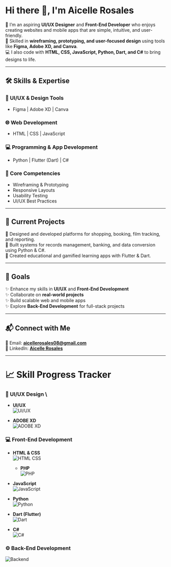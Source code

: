 # Hi there 👋, I'm Aicelle Rosales  

🌸 I’m an aspiring **UI/UX Designer** and **Front-End Developer** who enjoys creating websites and mobile apps that are simple, intuitive, and user-friendly.  
🎨 Skilled in **wireframing, prototyping, and user-focused design** using tools like **Figma, Adobe XD, and Canva**.  
💻 I also code with **HTML, CSS, JavaScript, Python, Dart, and C#** to bring designs to life.  

---

## 🛠️ Skills & Expertise  

### 🎨 UI/UX & Design Tools  
- Figma | Adobe XD | Canva  

### 🌐 Web Development  
- HTML | CSS | JavaScript  

### 💻 Programming & App Development  
- Python | Flutter (Dart) | C#  

### 🔑 Core Competencies  
- Wireframing & Prototyping  
- Responsive Layouts  
- Usability Testing  
- UI/UX Best Practices  

---

## 🚀 Current Projects  

📌 Designed and developed platforms for shopping, booking, film tracking, and reporting.  
📌 Built systems for records management, banking, and data conversion using Python & C#.  
📌 Created educational and gamified learning apps with Flutter & Dart.  

---

## 🎯 Goals  
✨ Enhance my skills in **UI/UX** and **Front-End Development**  
✨ Collaborate on **real-world projects**  
✨ Build scalable web and mobile apps  
✨ Explore **Back-End Development** for full-stack projects  

---

## 📬 Connect with Me  
📧 Email: **aicellerosales08@gmail.com**  
🔗 LinkedIn: [**Aicelle Rosales**](https://www.linkedin.com)  

---
# 📈 Skill Progress Tracker  

### 🎨 UI/UX Design  \

- **UI/UX**  
![UI/UX](https://img.shields.io/badge/Progress-80%25-pink?style=for-the-badge)

- **ADOBE XD**  
![ADOBE XD](https://img.shields.io/badge/Progress-50%25-yellow?style=for-the-badge)  

### 💻 Front-End Development  

- **HTML & CSS**  
  ![HTML CSS](https://img.shields.io/badge/Progress-80%25-green?style=for-the-badge)

  - **PHP**  
  ![PHP](https://img.shields.io/badge/Progress-50%25-red?style=for-the-badge)  

- **JavaScript**  
  ![JavaScript](https://img.shields.io/badge/Progress-30%25-yellow?style=for-the-badge)  

- **Python**  
  ![Python](https://img.shields.io/badge/Progress-70%25-blue?style=for-the-badge)  

- **Dart (Flutter)**  
  ![Dart](https://img.shields.io/badge/Progress-30%25-lightblue?style=for-the-badge)  

- **C#**  
  ![C#](https://img.shields.io/badge/Progress-40%25-purple?style=for-the-badge)  


### ⚙️ Back-End Development  
![Backend](https://img.shields.io/badge/Back--End-30%25-orange?style=for-the-badge&logo=node.js&logoColor=white)  
